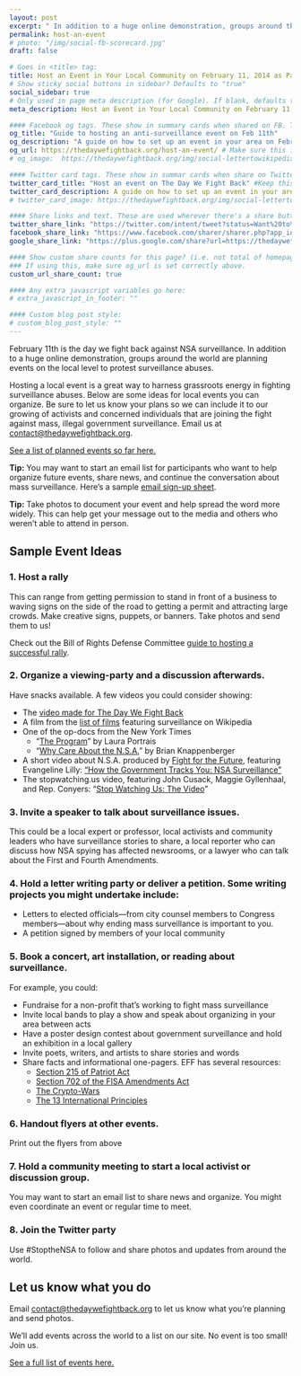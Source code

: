 ```yaml
---
layout: post
excerpt: " In addition to a huge online demonstration, groups around the world are planning events on the local level to protest surveillance abuses. Here's our guide on how to set up an event in your area."
permalink: host-an-event
# photo: "/img/social-fb-scorecard.jpg"
draft: false

# Goes in <title> tag:
title: Host an Event in Your Local Community on February 11, 2014 as Part of The Day We Fight Back
# Show sticky social buttons in sidebar? Defaults to "true"
social_sidebar: true
# Only used in page meta description (for Google). If blank, defaults to homepage:
meta_description: Host an Event in Your Local Community on February 11, 2014 as Part of The Day We Fight Back

#### Facebook og tags. These show in summary cards when shared on FB. These default to the homepage og: tags.
og_title: "Guide to hosting an anti-surveillance event on Feb 11th"
og_description: "A guide on how to set up an event in your area on February 11th, The Day We Fight Back."
og_url: https://thedaywefightback.org/host-an-event/ # Make sure this is the URL of the actual live page
# og_image:  https://thedaywefightback.org/img/social-lettertowikipedia.jpg # Size should be 1260 x 630px

#### Twitter card tags. These show in summar cards when share on Twitter. Defaults to homepage card tags.
twitter_card_title: "Host an event on The Day We Fight Back" #Keep this relatively short
twitter_card_description: A guide on how to set up an event in your area on February 11th, The Day We Fight Back.
# twitter_card_image: https://thedaywefightback.org/img/social-lettertowikipedia.jpg

#### Share links and text. These are used wherever there's a share button on the page.
twitter_share_link: "https://twitter.com/intent/tweet?status=Want%20to%20host%20an%20event%20on%20February%2011th%20in%20support%20of%20The%20Day%20We%20Fight%20Back%3F%20Read%20this%20guide%3A%20https%3A%2F%2Fthedaywefightback.org%2Fhost-an-event%2F%20%23stopthensa&related=daywefightback,sinak,neutralthoughts,stopwatchingus,eff"
facebook_share_link: "https://www.facebook.com/sharer/sharer.php?app_id=709021229138321&u=https%3A%2F%2Fthedaywefightback.org%2Fhost-an-event%2F&display=popup"
google_share_link: "https://plus.google.com/share?url=https://thedaywefightback.org/host-an-event/"

#### Show custom share counts for this page? (i.e. not total of homepage?)
### If using this, make sure og_url is set correctly above.
custom_url_share_count: true

#### Any extra javascript variables go here:
# extra_javascript_in_footer: ""

#### Custom blog post style:
# custom_blog_post_style: ""
---
```


February 11th is the day we fight back against NSA surveillance. In addition to a huge online demonstration, groups around the world are planning events on the local level to protest surveillance abuses. 

Hosting a local event is a great way to harness grassroots energy in fighting surveillance abuses. Below are some ideas for local events you can organize. Be sure to let us know your plans so we can include it to our growing of activists and concerned individuals that are joining the fight against mass, illegal government surveillance. Email us at [contact@thedaywefightback.org](mailto:contact@thedaywefightback.org).

[See a list of planned events so far here.](/events/)

**Tip:** You may want to start an email list for participants who want to help organize future events, share news, and continue the conversation about mass surveillance. Here’s a sample [email sign-up sheet](https://www.eff.org/document/day-we-fight-back-sign-sheet).

**Tip:** Take photos to document your event and help spread the word more widely. This can help get your message out to the media and others who weren’t able to attend in person.

## Sample Event Ideas
### 1. Host a rally
This can range from getting permission to stand in front of a business to waving signs on the side of the road to getting a permit and attracting large crowds. Make creative signs, puppets, or banners. Take photos and send them to us!

Check out the Bill of Rights Defense Committee [guide to hosting a successful rally](http://www.constitutioncampaign.org/blog/?p=13929#.Uu8t2vYd6Q0).

### 2. Organize a viewing-party and a discussion afterwards.  
Have snacks available.  A few videos you could consider showing:

* The [video made for The Day We Fight Back](https://thedaywefightback.org/video/)
* A film from the [list of films](https://en.wikipedia.org/wiki/List_of_films_featuring_surveillance) featuring surveillance on Wikipedia
* One of the op-docs from the New York Times
  * “[The Program](http://www.nytimes.com/2012/08/23/opinion/the-national-security-agencys-domestic-spying-program.html?_r=3&)” by Laura Portrais
  * “[Why Care About the N.S.A.](http://www.nytimes.com/2013/11/26/opinion/why-care-about-the-nsa.html)” by Brian Knappenberger
* A short video about N.S.A. produced by [Fight for the Future](https://fightforthefuture.org), featuring Evangeline Lilly: [“How the Government Tracks You: NSA Surveillance”](http://motherboard.vice.com/blog/watch-fight-for-the-futures-new-nsa-video-and-footage-from-its-guerilla-screening)
* The stopwatching.us video, featuring John Cusack, Maggie Gyllenhaal, and Rep. Conyers: “[Stop Watching Us: The Video](https://www.eff.org/press/releases/new-psa-featuring-rep-john-conyers-and-actor-maggie-gyllenhaal-warns-against-nsa)”

### 3. Invite a speaker to talk about surveillance issues. 
This could be a local expert or professor, local activists and community leaders who have surveillance stories to share, a local reporter who can discuss how NSA spying has affected newsrooms, or a lawyer who can talk about the First and Fourth Amendments.

### 4. Hold a letter writing party or deliver a petition.  Some writing projects you might undertake include:
* Letters to elected officials—from city counsel members to Congress members—about why ending mass surveillance is important to you. 
* A petition signed by members of your local community

### 5. Book a concert, art installation, or reading about surveillance. 
For example, you could:

* Fundraise for a non-profit that’s working to fight mass surveillance
* Invite local bands to play a show and speak about organizing in your area between acts
* Have a poster design contest about government surveillance and hold an exhibition in a local gallery
* Invite poets, writers, and artists to share stories and words 
* Share facts and informational one-pagers. EFF has several resources:
  * [Section 215 of Patriot Act](https://www.eff.org/document/215-one-pager-adv)
  * [Section 702 of the FISA Amendments Act](https://www.eff.org/document/702-one-pager-adv)
  * [The Crypto-Wars](https://www.eff.org/document/crypto-wars-governments-working-undermine-encryption)
  * [The 13 International Principles](https://www.eff.org/document/13-international-principles-application-human-rights-communication-surveillance)

### 6. Handout flyers at other events.
Print out the flyers from above

### 7. Hold a community meeting to start a local activist or discussion group. 
You may want to start an email list to share news and organize. You might even coordinate an event or regular time to meet.

### 8. Join the Twitter party
Use #StoptheNSA to follow and share photos and updates from around the world.

## Let us know what you do
Email [contact@thedaywefightback.org](mailto:contact@thedaywefightback.org) to let us know what you’re planning and send photos.

We’ll add events across the world to a list on our site. No event is too small! Join us.

[See a full list of events here.](/events/)

